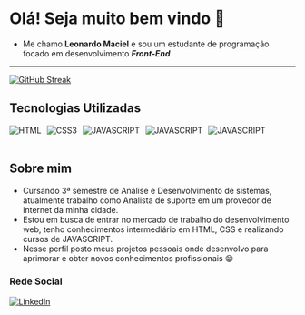 # Olá! Seja muito bem vindo 👋

- Me chamo **Leonardo Maciel** e sou um estudante de programação focado em desenvolvimento ***Front-End***
--------------
[![GitHub Streak](https://streak-stats.demolab.com?user=Leonardo-Maciel-S&theme=tokyonight&border_radius=20&locale=pt_BR&card_width=500)](https://git.io/streak-stats)

## Tecnologias Utilizadas

<div style="display: flex; gap: 10px;">
    <img align="center" alt="HTML" src="https://img.shields.io/badge/html5-%23E34F26.svg?style=for-the-badge&logo=html5&logoColor=white" ></img>
    <img align="center" alt="CSS3" src="https://img.shields.io/badge/css3-%231572B6.svg?style=for-the-badge&logo=css3&logoColor=white"
    ></img>
    <img align="center" alt="JAVASCRIPT" src="https://img.shields.io/badge/JavaScript-F7DF1E?style=for-the-badge&logo=javascript&logoColor=black"
    ></img>
    <img align="center" alt="JAVASCRIPT" src="https://img.shields.io/badge/GIT-E44C30?style=for-the-badge&logo=git&logoColor=white"
    ></img>
    <img align="center" alt="JAVASCRIPT" src="https://img.shields.io/badge/GitHub-100000?style=for-the-badge&logo=github&logoColor=white"
    ></img>

</div>
<br>

## Sobre mim

- Cursando 3ª semestre de Análise e Desenvolvimento de sistemas, atualmente trabalho como Analista de suporte em um provedor de internet da minha cidade.
- Estou em busca de entrar no mercado de trabalho do desenvolvimento web, tenho conhecimentos intermediário em HTML, CSS e realizando cursos de JAVASCRIPT.
- Nesse perfil posto meus projetos pessoais onde desenvolvo para aprimorar e obter novos conhecimentos profissionais 😁


### Rede Social

[![LinkedIn](https://img.shields.io/badge/linkedin-%230077B5.svg?style=for-the-badge&logo=linkedin&logoColor=white)](https://www.linkedin.com/in/leonardo-maciel-s/)
